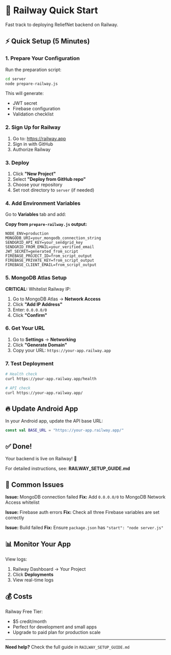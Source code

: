 # 🚄 Railway Quick Start

Fast track to deploying ReliefNet backend on Railway.

## ⚡ Quick Setup (5 Minutes)

### 1. Prepare Your Configuration

Run the preparation script:
```bash
cd server
node prepare-railway.js
```

This will generate:
- JWT secret
- Firebase configuration
- Validation checklist

### 2. Sign Up for Railway

1. Go to: https://railway.app
2. Sign in with GitHub
3. Authorize Railway

### 3. Deploy

1. Click **"New Project"**
2. Select **"Deploy from GitHub repo"**
3. Choose your repository
4. Set root directory to `server` (if needed)

### 4. Add Environment Variables

Go to **Variables** tab and add:

**Copy from `prepare-railway.js` output:**
```env
NODE_ENV=production
MONGODB_URI=your_mongodb_connection_string
SENDGRID_API_KEY=your_sendgrid_key
SENDGRID_FROM_EMAIL=your_verified_email
JWT_SECRET=generated_from_script
FIREBASE_PROJECT_ID=from_script_output
FIREBASE_PRIVATE_KEY=from_script_output
FIREBASE_CLIENT_EMAIL=from_script_output
```

### 5. MongoDB Atlas Setup

**CRITICAL:** Whitelist Railway IP:

1. Go to MongoDB Atlas → **Network Access**
2. Click **"Add IP Address"**
3. Enter: `0.0.0.0/0`
4. Click **"Confirm"**

### 6. Get Your URL

1. Go to **Settings** → **Networking**
2. Click **"Generate Domain"**
3. Copy your URL: `https://your-app.railway.app`

### 7. Test Deployment

```bash
# Health check
curl https://your-app.railway.app/health

# API check
curl https://your-app.railway.app/
```

## 🔥 Update Android App

In your Android app, update the API base URL:

```kotlin
const val BASE_URL = "https://your-app.railway.app/"
```

## ✅ Done!

Your backend is live on Railway! 🎉

For detailed instructions, see: **RAILWAY_SETUP_GUIDE.md**

## 🐛 Common Issues

**Issue:** MongoDB connection failed
**Fix:** Add `0.0.0.0/0` to MongoDB Network Access whitelist

**Issue:** Firebase auth errors
**Fix:** Check all three Firebase variables are set correctly

**Issue:** Build failed
**Fix:** Ensure `package.json` has `"start": "node server.js"`

## 📊 Monitor Your App

View logs:
1. Railway Dashboard → Your Project
2. Click **Deployments**
3. View real-time logs

## 💰 Costs

Railway Free Tier:
- $5 credit/month
- Perfect for development and small apps
- Upgrade to paid plan for production scale

---

**Need help?** Check the full guide in `RAILWAY_SETUP_GUIDE.md`
